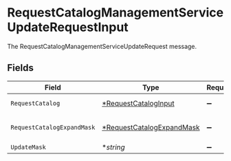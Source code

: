 # RequestCatalogManagementServiceUpdateRequestInput

The RequestCatalogManagementServiceUpdateRequest message.


## Fields

| Field                                                                        | Type                                                                         | Required                                                                     | Description                                                                  |
| ---------------------------------------------------------------------------- | ---------------------------------------------------------------------------- | ---------------------------------------------------------------------------- | ---------------------------------------------------------------------------- |
| `RequestCatalog`                                                             | [*RequestCatalogInput](../../models/shared/requestcataloginput.md)           | :heavy_minus_sign:                                                           | The RequestCatalog message.                                                  |
| `RequestCatalogExpandMask`                                                   | [*RequestCatalogExpandMask](../../models/shared/requestcatalogexpandmask.md) | :heavy_minus_sign:                                                           | The RequestCatalogExpandMask message.                                        |
| `UpdateMask`                                                                 | **string*                                                                    | :heavy_minus_sign:                                                           | N/A                                                                          |
